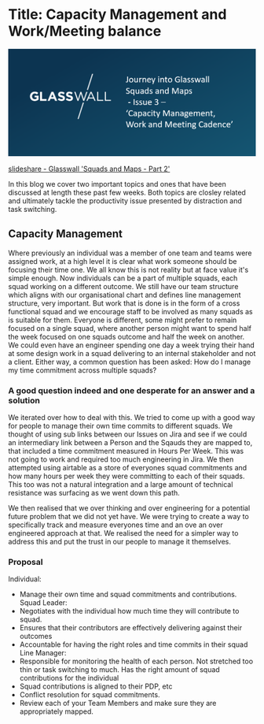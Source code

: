 # Title: Capacity Management and Work/Meeting balance

![image](Pictures/BlogIssue3.png)

[slideshare - Glasswall 'Squads and Maps - Part 2'](https://www.slideshare.net/LukeRobbertse/glasswall-squads-and-maps-pt2-217174456)

In this blog we cover two important topics and ones that have been discussed at length these past few weeks.
Both topics are closley related and ultimately tackle the productivity issue presented by distraction and task switching. 

## Capacity Management

Where previously an individual was a member of one team and teams were assigned work, at a high level it is clear what 
work someone should be focusing their time one. We all know this is not reality but at face value it's simple enough. 
Now individuals can be a part of multiple squads, each squad working on a different outcome. We still have our team structure which
aligns with our organisational chart and defines line management structure, very important. But work that is done is in the form 
of a cross functional squad and we encourage staff to be involved as many squads as is suitable for them. Everyone is different, 
some might prefer to remain focused on a single squad, where another person might want to spend half the week focused on one squads
outcome and half the week on another. We could even have an engineer spending one day a week trying their hand at some design work
in a squad delivering to an internal stakeholder and not a client. Either way, a common question has been asked: How do I manage 
my time commitment across multiple squads?

### A good question indeed and one desperate for an answer and a solution
We iterated over how to deal with this. We tried to come up with a good way for people to manage their own time commits
to different squads. We thought of using sub links between our Issues on Jira and see if we could an intermediary link between a 
Person and the Sqauds they are mapped to, that included a time commitment measured in Hours Per Week. This was not going to work
and required too much engineering in Jira. We then attempted using airtable as a store of everyones squad commitments and how many 
hours per week they were committing to each of their squads. This too was not a natural integration and a large amount of technical
resistance was surfacing as we went down this path.

We then realised that we over thinking and over engineering for a potential future problem that we did not yet have. We were 
trying to create a way to specifically track and measure everyones time and an ove an over engineered approach at that.
We realised the need for a simpler way to address this and put the trust in our people to manage it themselves.

### Proposal

Individual:
- Manage their own time and squad commitments and contributions. 
Squad Leader:
- Negotiates with the individual how much time they will contribute to squad.
- Ensures that their contributors are effectively delivering against their outcomes
- Accountable for having the right roles and time commits in their squad
Line Manager: 
- Responsible for monitoring the health of each person. Not stretched too thin or task switching to much. 
Has the right amount of squad contributions for the individual
- Squad contributions is aligned to their PDP, etc
- Conflict resolution for squad commitments.
- Review each of your Team Members and make sure they are appropriately mapped.

